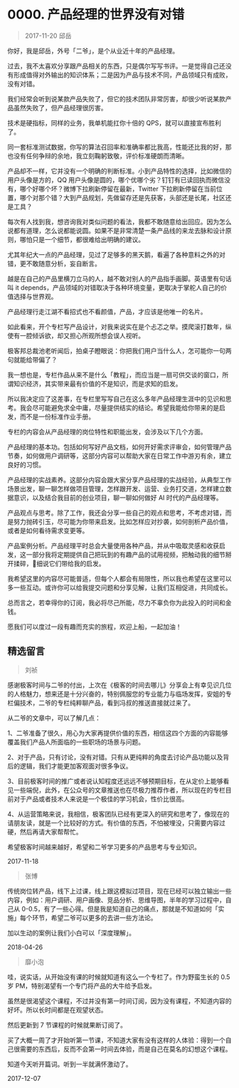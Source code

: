 # 0000. 产品经理的世界没有对错
> 2017-11-20 邱岳

你好，我是邱岳，外号「二爷」，是个从业近十年的产品经理。

过去，我不太喜欢分享跟产品相关的东西，只是偶尔写写书评。一是觉得自己还没有形成值得对外输出的知识体系；二是因为产品与技术不同，产品领域只有成败，没有对错。

我们经常会听到说某款产品失败了，但它的技术团队非常厉害，却很少听说某款产品虽然失败了，但产品经理很厉害。

技术是硬指标，同样的业务，我单机能扛你十倍的 QPS，就可以直接宣布胜利了。

同一套标准测试数据，你写的算法召回率和准确率都比我高，性能还比我的好，那也没有任何争辩的余地，我立刻鞠躬致敬，评价标准硬朗而清晰。

产品却不一样，它并没有一个明确的判断标准。小到产品特性的选择，比如微信的用户头像是方的，QQ 用户头像是圆的，哪个优哪个劣？钉钉有已读回执而微信没有，哪个好哪个坏？微博下拉刷新停留在最新，Twitter 下拉刷新停留在当前位置，哪个对那个错？大到产品规划，先做留存还是先获客，头部还是长尾，社区还是工具？

每次有人找到我，想咨询我对类似问题的看法，我都不敢随意给出回应。因为怎么说都有道理，怎么说都能说圆。如果不是非常清楚一条产品线的来龙去脉和设计原则，哪怕只是一个细节，都很难给出明确的建议。

尤其年纪大一点的产品经理，见过了足够多的黑天鹅，看遍了各种意料之外的对错，更不敢随意分析，妄自断言。

越是在自己的产品里横刀立马的人，越不敢对别人的产品指手画脚。英语里有句话叫 it depends，产品领域的对错取决于各种环境变量，更取决于掌舵人自己的价值选择与世界观。

产品经理行走江湖不看招式也不看颜值，产品，才应该是他唯一的名片。

如此看来，开个专栏写产品设计，对我来说实在是个忐忑之举。摸爬滚打数年，纵使有一腔倾诉欲，却又担心所观所想会误人视听。

极客邦总裁池老听闻后，拍桌子瞪眼说：你把我们用户当什么人，怎可能你一句两句就能给带偏了？

我一想也是，专栏作品从来不是什么「教程」，而应当是一扇可供交谈的窗口，所谓知识经济，其实带来最有价值的不是知识，而是求知的启发。

所以我决定应了这差事，在专栏里写写自己在这么多年产品经理生涯中的见识和思考。我会尽可能避免求全中庸，尽量提供结实的结论。希望我能给你带来的是启发，而不是一份标准作业手册。

专栏的内容会从产品经理的岗位特性和职能出发，会涉及以下几个方面。

产品经理的基本功。包括如何写好产品文档，如何开好需求评审会，如何管理产品节奏，如何做用户调研等，这部分内容可以帮助大家在日常工作中游刃有余，建立良好的习惯。

产品经理的实战素养。这部分内容会跟大家分享产品经理的实战经验，从典型工作场景出发，聊一聊怎样做项目管理，怎样跟开发、运营、业务打交道，怎样建立数据意识，以及结合我目前的创业项目，聊一聊如何做好 AI 时代的产品经理等。

产品观点与思考。除了工作，我还会分享一些自己的观点和思考，不考虑对错，而是努力抛砖引玉，尽可能为你带来启发。比如怎样应对抄袭，如何剖析产品价值，或者是如何看待需求变更等。

产品案例分析。产品经理平时总会大量使用各种产品，并从中吸取灵感和收获启发，这一部分我将定期提供自己把玩到的有趣产品的试用视频，把触动我的细节掰开揉碎，细说它们带给我的启发。

我希望这里的内容尽可能普适，但每个人都会有局限性，所以我也希望在这里可以多一些互动。或许你可以给我提交问题和分享见解，让我们互相促进，共同成长。

总而言之，若幸得你的订阅，我必将尽己所能，尽力不辜负你为此投入的时间和金钱。

愿我们可以度过一段有趣而充实的旅程，欢迎上船，一起加油！

## 精选留言

> 刘祯

感谢极客时间与二爷的付出，上次在《极客的时间去哪儿》分享会上有幸见识几位的人格魅力，想来还是十分兴奋的，特别佩服您的专业能力与临场发挥，安姐的专栏偏技术，二爷的专栏纯粹聊产品，看到冯叔的推送直接就过来了。

从二爷的文章中，可以了解几点：

1、二爷准备了很久，用心为大家再提供价值的东西，相信这四个方面的内容能够覆盖我们产品人所面临的一些职场的场景与问题。

2、对于产品，只有讨论，没有对错。只有从更纯粹的角度去讨论产品功能以及背后的逻辑，我们才能更加客观面对很多争议。

3、目前极客时间的推广或者说认知程度还远远不够预期目标，在从定价上能够看见一些端倪，此外，在公众号的文章推送也在尽极力推荐作者，所以现在的专栏目前对于产品或者技术人来说是一个极佳的学习机会，性价比很高。

4、从运营策略来说，我相信，极客团队已经有更深入的研究和思考了，像现在的请朋友读，就是一个比较好的方式。有价值的东西，不怕被埋没，只需要内容过硬，然后再请大家帮帮忙。

希望极客时间越来越好，希望和二爷学习更多的产品思考与专业知识。

2017-11-18

> 张博

传统岗位转产品，线下上过课，线上跟这模拟过项目，现在已经可以独立输出一些内容，例如：用户调研、用户画像、竞品分析、思维导图，半年的学习过程中，自己从 0-0.5，有了一些心得。但是我是知道自己的痛点，那就是不知道如何「实施」每个环节，希望二爷可以更多的去讲一些方法论。

加以生动的案例让我们小白可以「深度理解」。

2018-04-26

> 靡小泡

哇，说实话，从开始没有课的时候就知道有这么一个专栏了。作为野蛮生长的 0.5 岁 PM，特别渴望有一个专门将产品的大牛给予启发。

虽然是很渴望这个课程，不过并没有第一时间订阅，因为没有课程，不知道内容的好坏。所以长时间都是在观望状态。

然后更新到 7 节课程的时候就果断订阅了。

买了大概一周了才开始听第一节课，不知道大家有没有这样的人体验：得到一个自己很需要的东西后，反而不会第一时间去体验，而是自己在莫名的幻想这个课程。

知道今天听开篇词。听到一半就满怀激动了。

2017-12-07